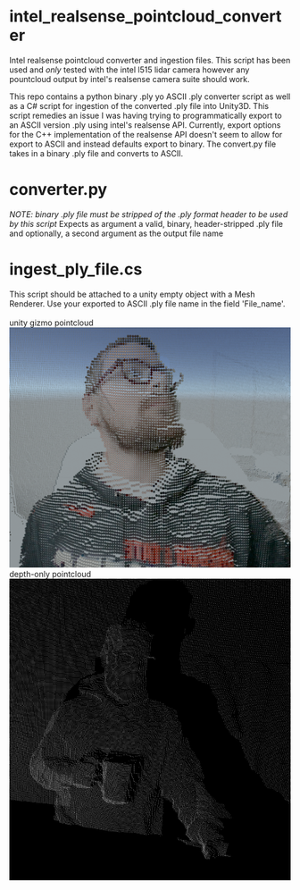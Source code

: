 # intel_realsense_pointcloud_converter
Intel realsense pointcloud converter and ingestion files. This script has been used and *only* tested with the intel l515 lidar camera however any pountcloud output by intel's realsense camera suite should work. 

This repo contains a python binary .ply yo ASCII .ply converter script as well as a C# script for ingestion of the converted .ply file into Unity3D. This script remedies an issue I was having trying to programmatically export to an ASCII version .ply using intel's realsense API.  Currently, export options for the C++ implementation of the realsense API doesn't seem to allow for export to ASCII and instead defaults export to binary.  The convert.py file takes in a binary .ply file and converts to ASCII.    

# converter.py
*NOTE: binary .ply file must be stripped of the .ply format header to be used by this script* 
Expects as argument a valid, binary, header-stripped .ply file and optionally, a second argument as the output file name


# ingest_ply_file.cs
This script should be attached to a unity empty object with a Mesh Renderer.  Use your exported to ASCII .ply file name in the field 'File_name'.
<br/><br/>
unity gizmo pointcloud<br/>
   <img src="https://github.com/crisischris/intel_realsense_pointcloud_converter/blob/main/IMGs/lidar_chris_1.png" width="750"><br/>
depth-only pointcloud<br/>
   <img src="https://github.com/crisischris/intel_realsense_pointcloud_converter/blob/main/IMGs/lidar_chris_2.png" width="750">
